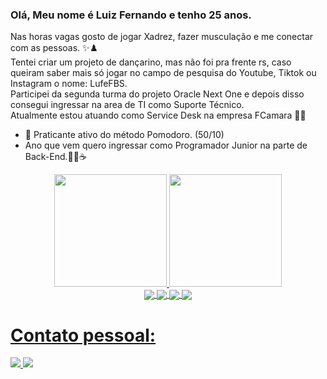 ### Olá, Meu nome é Luiz Fernando e tenho 25 anos.
Nas horas vagas gosto de jogar Xadrez, fazer musculação e me conectar com as pessoas. ✨♟️<br>
Tentei criar um projeto de dançarino, mas não foi pra frente rs, caso queiram saber mais só jogar no campo de pesquisa do Youtube, Tiktok ou Instagram o nome: LufeFBS.<br>
Participei da segunda turma do projeto Oracle Next One e depois disso consegui ingressar na area de TI como Suporte Técnico.<br>
Atualmente estou atuando como Service Desk na empresa FCamara 🍊📙<br>

- 🍅 Praticante ativo do método Pomodoro. (50/10)
- Ano que vem quero ingressar como Programador Junior na parte de Back-End.👨‍💻☕
<div align="center">
  <a href="https://github.com/rafaballerini">
  <img height="180em" src="https://github-readme-stats.vercel.app/api?username=LufeFBS&show_icons=true&theme=dark&include_all_commits=true&count_private=true"/>
  <img height="180em" src="https://github-readme-stats.vercel.app/api/top-langs/?username=LufeFBS&layout=compact&langs_count=7&theme=dark"/>
</div>
  
 <div align="center">
   <img align="center" src="https://img.shields.io/badge/JavaScript-323330?style=for-the-badge&logo=javascript&logoColor=F7DF1E" />
   <img align="center" src="https://img.shields.io/badge/HTML-239120?style=for-the-badge&logo=html5&logoColor=white" />
   <img align="center" src="https://img.shields.io/badge/CSS3-1572B6?style=for-the-badge&logo=css3&logoColor=white" />
   <img align="center" src="https://img.shields.io/badge/Java-ED8B00?style=for-the-badge&logo=java&logoColor=white" />
 </div>
  
  <h1> Contato pessoal: </h1> 
  <div data-Contato>
         <a href = "mailto:luizflm199@gmail.com"><img src="https://img.shields.io/badge/-Gmail-%23333?style=for-the-badge&logo=gmail&logoColor=white" target="_blank"> </a>
           <a href = "https://www.linkedin.com/in/luiz-fernando-lima-machado-197b0a195/"><img src="https://img.shields.io/badge/LinkedIn-0077B5?style=for-the-badge&logo=linkedin&logoColor=white" /></a>

   
       
 </div>
  

